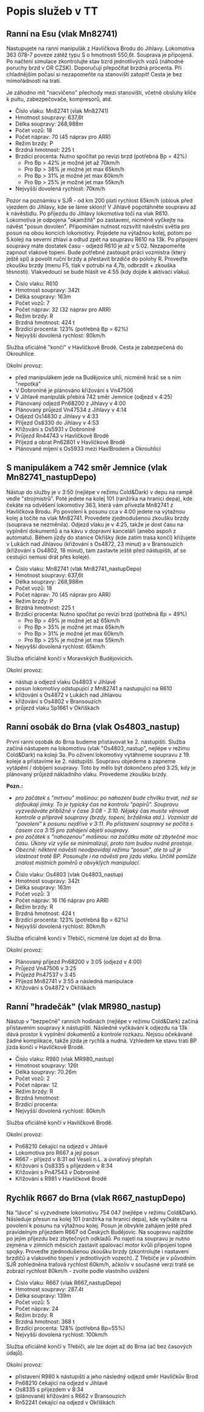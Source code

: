 <!-- Brief
[This file contains description of work shifts simulated in the timetable. The description is in Czech language.]
-->

# Popis služeb v TT
## Ranní na Esu (vlak Mn82741)
Nastupujete na ranní manipulák z Havlíčkova Brodu do Jihlavy. Lokomotiva 363 078-7 poveze zátěž typu S o hmotnosti 550,6t. Souprava je připojená. 
Po načtení simulace zkontrolujte stav bzrd jednotlivých vozů (náhodné poruchy brzd v OR CZSK). Doporučuji přepočítat brzdná procenta.
Při chladnějším počasí si nezapomeňte na stanovišti zatopit!
Cesta je bez mimořádností na trati.

Je záhodno mít "nacvičeno" přechody mezi stanovišti, včetně obsluhy klíče k pultu, zabezpečovače, kompresorů, atd.

- Číslo vlaku: Mn82741 (vlak Mn82741)
- Hmotnost soupravy: 637,6t
- Délka soupravy: 268,988m
- Počet vozů: 18
- Počet náprav: 70 (45 náprav pro ARR)
- Režim brzdy: P
- Brzdná hmotnost: 225 t
- Brzdící procenta: Nutno spočítat po revizi brzd (potřebná Bp = 42%)
  - Pro Bp > 42% je možné jet až 70km/h
  - Pro Bp > 38% je možné jet max 65km/h
  - Pro Bp > 31% je možné jet max 60km/h
  - Pro Bp > 25% je možné jet max 55km/h
- Nejvyšší dovolená rychlost: 70km/h

Pozor na poznámku v SJŘ - od km 200 platí rychlost 65km/h (oblouk před vjezdem do Jihlavy, kde se láme sklon)!
V Jihlavě popotáhněte soupravu až k návěstidlu.
Po příjezdu do Jihlavy lokomotiva točí na vlak R610. Lokomotiva je odpojena "okamžitě" po zastavení, nicméně vyčkejte na návěst "posun dovolen". Připomínám nutnost rozsvítit návěstní světla pro posun na obou koncích lokomotivy.
Pojedete na výtažnou kolej, potom po 5.koleji na severní zhlaví a odtud zpět na soupravu R610 na 13k.
Po připojení soupravy máte dostatek času - odjezd R610 je až v 5:02. Nezapomeňte zapnout vlakové topení. Bude potřebné zastoupit práci vozmistra (který ještě spí) a povolit ruční brzdy a přestavit brzdiče do polohy R.
Proveďte zkoušku brzdy (menu F5, tlak v potrubí na 4,7b, odbrzdit + zkouška těsnosti). Vlakvedoucí se bude hlásit ve 4:55 (kdy dojde k aktivaci vlaku).

- Číslo vlaku: R610
- Hmotnost soupravy: 342t
- Délka soupravy: 163m
- Počet vozů: 7
- Počet náprav: 32 (32 náprav pro ARR)
- Režim brzdy: R
- Brzdná hmotnost: 424 t
- Brzdící procenta: 123% (potřebná Bp = 62%)
- Nejvyšší dovolená rychlost: 80km/h

Služba oficiálně "končí" v Havlíčkově Brodě. Cesta je zabezpečená do Okrouhlice.

Okolní provoz:
- před manipulákem jede na Budějovice uhlí, nicméně hráč se s ním "nepotká"
- V Dobroníně je plánováno křižování s Vn47506
- V Jihlavě manipulák přebírá 742 směr Jemnice (odjezd v 4:25)
- Plánovaný odjezd Pn68200 z Jihlavy v 4:00
- Plánovaný průjezd Vn47534 z Jihlavy v 4:14
- Odjezd Os14830 z Jihlavy v 4:33
- Příjezd Os8330 do Jihlavy v 4:53
- Křižování s Os5931 v Dobroníně
- Průjezd Rn44743 v Havlíčkově Brodě
- Příjezd a obrat Pn62801 v Havlíčkově Brodě
- Plánované míjení s Os5933 mezi HavlBrodem a Okrouhlicí

## S manipulákem a 742 směr Jemnice (vlak Mn82741_nastupDepo)
Nástup do služby je v 3:50 (nejlépe v režimu Cold&Dark) v depu na rampě vedle "strojmistrů". Poté jedete na kolej 101 (ranžírka na hranici depa), kde čekáte na odvěšení lokomotivy 363, která vám přivezla Mn82741 z Havlíčkova Brodu. Po povolení k posunu cca v 4:00 jedete na výtažnou kolej a točíte na vlak Mn82741. Provedete zjednodušenou zkoušku brzdy (souprava se nezměnila).
Odjezd vlaku je v 4:25, takže je dost času na vyplnění dokumentů a na kávu v dopravní kanceláři (anebo aspoň z automatu). Během jízdy do stanice Okříšky (kde zatím trasa končí) křižujete v Lukách nad Jihlavou (křižování s Os4872, 23 minut) a v Bransouzích (křižování s Os4802, 18 minut), tam zastavte ještě před nástupišti, ať se cestující nemusí drát přes koleje).

- Číslo vlaku: Mn82741 (vlak Mn82741_nastupDepo)
- Hmotnost soupravy: 637,6t
- Délka soupravy: 268,988m
- Počet vozů: 18
- Počet náprav: 70 (45 náprav pro ARR)
- Režim brzdy: P
- Brzdná hmotnost: 225 t
- Brzdící procenta: Nutno spočítat po revizi brzd (potřebná Bp = 49%)
  - Pro Bp > 49% je možné jet až 65km/h
  - Pro Bp > 35% je možné jet max 65km/h
  - Pro Bp > 31% je možné jet max 60km/h
  - Pro Bp > 25% je možné jet max 55km/h
- Nejvyšší dovolená rychlost: 65km/h

Služba oficiálně končí v Moravských Budějovicích.

Okolní provoz:
- nástup a odjezd vlaku Os4803 v Jihlavě
- posun lokomotivy odstupující z Mn82741 a nastupující na R610
- křižování s Os4872 v Lukách nad Jihlavou
- křižování s Os4802 v Bransouzích
- průjezd vlaku Sp1661 v Okříškách


## Ranní osobák do Brna (vlak Os4803_nastup)
První ranní osobák do Brna budeme přistavovat ke 2. nástupišti. Služba začíná nástupem na lokomotivu (vlak "Os4803_nastup", nejlépe v režimu Cold&Dark) na koleji 3a. Po oživení lokomotivy vytáhneme soupravu z 19. koleje a přistavíme ke 2. nástupišti. Soupravu objedeme a zapneme vytápění / dobíjení soupravy. Toto by mělo být dokončeno před 3:25, kdy je plánovaný průjezd nákladního vlaku.
Provedeme zkoušku brzdy.

**Pozn.:**
- *pro začátek s "mrtvou" mašinou: po nahození bude chvilku trvat, než se dofoukají jímky. To je typicky čas na kontrolu "papírů". Soupravu vyzvedáváte přibližně v čase 3:08 - 3:10. Nějaký čas musíte věnovat kontrole a přípravě soupravy (brzdy, topení, bržděnka atd.). Vozmistr dá "povolení" k posunu nejdříve v 3:11. Po přistavení soupravy se počítá s časem cca 3:15 pro zahájení objetí soupravy.*
- *pro začátek s "nahozenou" mašinou: na začátku máte až zbytečně moc času. Úkony viz výše se minimalizují, proto tam budou nudné prostoje.*
- *Obecně: některé návěsti neodpovídají režimu "posun", ale to už je vlastnost tratě BP. Posunujte i na návěsti pro jízdu vlaku. Určitě pomůže znalost místních poměrů a obvyklých manipulací.*

<!-- Nástup lze přeskočit výběrem vlaku "Os4803". -->

- Číslo vlaku: Os4803 (vlak Os4803_nastup)
- Hmotnost soupravy: 342t
- Délka soupravy: 163m
- Počet vozů: 3
- Počet náprav: 16 (16 náprav pro ARR)
- Režim brzdy: R
- Brzdná hmotnost: 424 t
- Brzdící procenta: 123% (potřebná Bp = 62%)
- Nejvyšší dovolená rychlost: 80km/h

Služba oficiálně končí v Třebíči, nicméně lze dojet až do Brna.

Okolní provoz:
- Plánovaný příjezd Pn68200 v 3:05 (odjezd v 4:00)
- Průjezd Vn47506 v 3:25
- Průjezd Pn47537 v 3:45
- Příjezd Mn82741 v 3:55 a následná manipulace
- Křižování s Os4872 v Okříškách


## Ranní "hradečák" (vlak MR980_nastup)
Nástup v "bezpečně" ranních hodinách (nejlépe v režimu Cold&Dark) začíná přistavením soupravy k nástupišti. Následné vyčkávání k odjezdu na 13k dává prostor k vyplnění dokumentů a kontrole rozkazu. Nejsou očekávané žádné komplikace, takže jízda je rychlá a nudná. Vzhledem ke stavu trati BP jízda končí v Havlíčkově Brodě.

- Číslo vlaku: R980 (vlak MR980_nastup)
- Hmotnost soupravy: 126t
- Délka soupravy: 70.26m
- Počet vozů: 2
- Počet náprav: 12
- Režim brzdy: R
- Brzdná hmotnost: 
- Brzdící procenta:
- Nejvyšší dovolená rychlost: 80km/h

Služba oficiálně končí v Havlíčkově Brodě.

Okolní provoz:
- Pn68210 čekající na odjezd v Jihlavě
- Lokomotiva pro R667 a její posun
- R667 - příjezd v  8:31 od Veselí n.L. a úvraťový přepřah
- Křižování s Os8335 s příjezdem v 8:34
- Křižování s Pn47543 v Dobroníně
- Křižování s R981 v Havlíčkově Brodě

## Rychlík R667 do Brna (vlak R667_nastupDepo)
Na "lávce" si vyzvednete lokomotivu 754 047 (nejlépe v režimu Cold&Dark). Následuje přesun na kolej 101 (ranžírka na hranici depa), kde vyčkáte na povolení k posunu na výtažnou kolej. Posun je obvykle zahájen ještě před pravidelným příjezdem R667 od Českých Budějovic. Na soupravu najíždíte po jejím příjezdu bez zbytečných odkladů. Po najetí na soupravu je nutno zejména v zimních měsících zastavit spalovací motor kvůli připojení topné spojky. Proveďte zjednodušenou zkoušku brzdy (zkontrolujte i nastavení brzdičů a vlakového topení v jednotlivých vozech). Z Třebíče je v původním SJŘ zohledněna traťová rychlost 60km/h, ačkoliv v současné verzi tratě se zobrazí rychlost 80km/h - zvolte podle vlastního uvážení

- Číslo vlaku: R667 (vlak R667_nastupDepo)
- Hmotnost soupravy: 287.4t
- Délka soupravy: 139m
- Počet vozů: 5
- Počet náprav: 24
- Režim brzdy: R
- Brzdná hmotnost: 368 t
- Brzdící procenta: 128% (potřebná Bp=55%)
- Nejvyšší dovolená rychlost: 100km/h

Služba oficiálně končí v Třebíči, ale lze dojet až do Brna (ač bez časových údajů).

Okolní provoz:
- přistavení R980 k nástupišti a jeho následný odjezd směr Havlíčkův Brod
- Pn68210 čekající na odjezd v Jihlavě
- Os8335 s příjezdem v 8:34
- (plánované) křižování s R662 v Bransouzích
- Rn52241 čekající na odjezd v Okříškách

